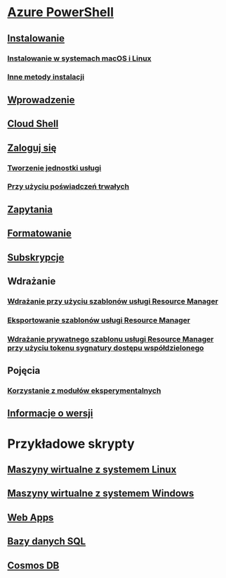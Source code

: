 # [Azure PowerShell](../overview.md)

## [Instalowanie](../install-azurerm-ps.md)
### [Instalowanie w systemach macOS i Linux](../install-azurermps-maclinux.md)
### [Inne metody instalacji](../other-install.md)

## [Wprowadzenie](../get-started-azureps.md)

## [Cloud Shell](https://docs.microsoft.com/azure/cloud-shell/overview)

## [Zaloguj się](../authenticate-azureps.md)
### [Tworzenie jednostki usługi](../create-azure-service-principal-azureps.md)
### [Przy użyciu poświadczeń trwałych](../context-persistence.md)

## [Zapytania](../queries-azureps.md)
## [Formatowanie](../formatting-output.md)
## [Subskrypcje](../manage-subscriptions-azureps.md)

## Wdrażanie
### [Wdrażanie przy użyciu szablonów usługi Resource Manager](/azure/azure-resource-manager/resource-group-template-deploy)
### [Eksportowanie szablonów usługi Resource Manager](/azure/azure-resource-manager/resource-manager-export-template-powershell)
### [Wdrażanie prywatnego szablonu usługi Resource Manager przy użyciu tokenu sygnatury dostępu współdzielonego](/azure/azure-resource-manager/resource-manager-powershell-sas-token)

## Pojęcia
### [Korzystanie z modułów eksperymentalnych](../using-experimental-modules.md)

## [Informacje o wersji](release-notes-azureps.md)

# Przykładowe skrypty
## [Maszyny wirtualne z systemem Linux](/azure/virtual-machines/linux/powershell-samples?toc=%2fpowershell%2fmodule%2ftoc.json)
## [Maszyny wirtualne z systemem Windows](/azure/virtual-machines/windows/powershell-samples?toc=%2fpowershell%2fmodule%2ftoc.json)
## [Web Apps](/azure/app-service-web/app-service-powershell-samples?toc=%2fpowershell%2fmodule%2ftoc.json)
## [Bazy danych SQL](/azure/sql-database/sql-database-powershell-samples?toc=%2fpowershell%2fmodule%2ftoc.json)
## [Cosmos DB](/azure/cosmos-db/powershell-samples?toc=%2fpowershell%2fmodules%2ftoc.json)
